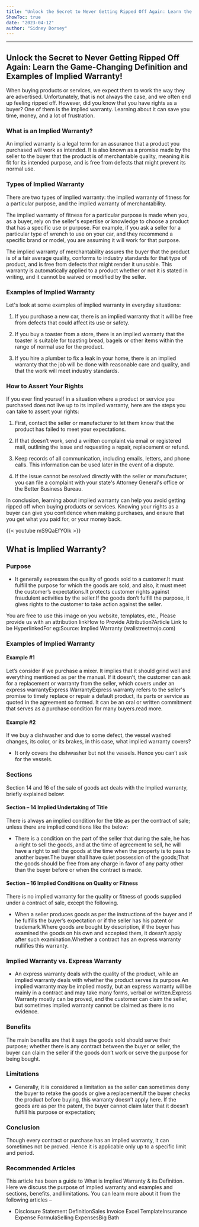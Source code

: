 ```yaml
---
title: "Unlock the Secret to Never Getting Ripped Off Again: Learn the Game-Changing Definition and Examples of Implied Warranty!"
ShowToc: true 
date: "2023-04-12"
author: "Sidney Dorsey"
---
```

*****
## Unlock the Secret to Never Getting Ripped Off Again: Learn the Game-Changing Definition and Examples of Implied Warranty!

When buying products or services, we expect them to work the way they are advertised. Unfortunately, that is not always the case, and we often end up feeling ripped off. However, did you know that you have rights as a buyer? One of them is the implied warranty. Learning about it can save you time, money, and a lot of frustration.

### What is an Implied Warranty?

An implied warranty is a legal term for an assurance that a product you purchased will work as intended. It is also known as a promise made by the seller to the buyer that the product is of merchantable quality, meaning it is fit for its intended purpose, and is free from defects that might prevent its normal use.

### Types of Implied Warranty

There are two types of implied warranty: the implied warranty of fitness for a particular purpose, and the implied warranty of merchantability.

The implied warranty of fitness for a particular purpose is made when you, as a buyer, rely on the seller's expertise or knowledge to choose a product that has a specific use or purpose. For example, if you ask a seller for a particular type of wrench to use on your car, and they recommend a specific brand or model, you are assuming it will work for that purpose.

The implied warranty of merchantability assures the buyer that the product is of a fair average quality, conforms to industry standards for that type of product, and is free from defects that might render it unusable. This warranty is automatically applied to a product whether or not it is stated in writing, and it cannot be waived or modified by the seller.

### Examples of Implied Warranty

Let's look at some examples of implied warranty in everyday situations:

1. If you purchase a new car, there is an implied warranty that it will be free from defects that could affect its use or safety.

2. If you buy a toaster from a store, there is an implied warranty that the toaster is suitable for toasting bread, bagels or other items within the range of normal use for the product.

3. If you hire a plumber to fix a leak in your home, there is an implied warranty that the job will be done with reasonable care and quality, and that the work will meet industry standards.

### How to Assert Your Rights

If you ever find yourself in a situation where a product or service you purchased does not live up to its implied warranty, here are the steps you can take to assert your rights:

1. First, contact the seller or manufacturer to let them know that the product has failed to meet your expectations.

2. If that doesn’t work, send a written complaint via email or registered mail, outlining the issue and requesting a repair, replacement or refund.

3. Keep records of all communication, including emails, letters, and phone calls. This information can be used later in the event of a dispute.

4. If the issue cannot be resolved directly with the seller or manufacturer, you can file a complaint with your state's Attorney General's office or the Better Business Bureau.

In conclusion, learning about implied warranty can help you avoid getting ripped off when buying products or services. Knowing your rights as a buyer can give you confidence when making purchases, and ensure that you get what you paid for, or your money back.

{{< youtube mS9QaEfYOlk >}} 



## What is Implied Warranty?
 
### Purpose
 
- It generally expresses the quality of goods sold to a customer.It must fulfill the purpose for which the goods are sold, and also, it must meet the customer’s expectations.It protects customer rights against fraudulent activities by the seller.If the goods don’t fulfill the purpose, it gives rights to the customer to take action against the seller.

 
 You are free to use this image on you website, templates, etc.,  Please provide us with an attribution linkHow to Provide Attribution?Article Link to be HyperlinkedFor eg:Source: Implied Warranty (wallstreetmojo.com) 
 
### Examples of Implied Warranty
 
#### Example #1
 
Let’s consider if we purchase a mixer. It implies that it should grind well and everything mentioned as per the manual. If it doesn’t, the customer can ask for a replacement or warranty from the seller, which covers under an express warrantyExpress WarrantyExpress warranty refers to the seller's promise to timely replace or repair a default product, its parts or service as quoted in the agreement so formed. It can be an oral or written commitment that serves as a purchase condition for many buyers.read more.
 
#### Example #2
 
If we buy a dishwasher and due to some defect, the vessel washed changes, its color, or its brakes, in this case, what implied warranty covers?
 
- It only covers the dishwasher but not the vessels. Hence you can’t ask for the vessels.

 
### Sections
 
Section 14 and 16 of the sale of goods act deals with the Implied warranty, briefly explained below:
 
#### Section – 14 Implied Undertaking of Title
 
There is always an implied condition for the title as per the contract of sale; unless there are implied conditions like the below:
 
- There is a condition on the part of the seller that during the sale, he has a right to sell the goods, and at the time of agreement to sell, he will have a right to sell the goods at the time when the property is to pass to another buyer.The buyer shall have quiet possession of the goods;That the goods should be free from any charge in favor of any party other than the buyer before or when the contract is made.

 
#### Section – 16 Implied Conditions on Quality or Fitness
 
There is no implied warranty for the quality or fitness of goods supplied under a contract of sale, except the following.
 
- When a seller produces goods as per the instructions of the buyer and if he fulfills the buyer’s expectation or if the seller has his patent or trademark.Where goods are bought by description, if the buyer has examined the goods on his own and accepted them, it doesn’t apply after such examination.Whether a contract has an express warranty nullifies this warranty.

 
### Implied Warranty vs. Express Warranty
 
- An express warranty deals with the quality of the product, while an implied warranty deals with whether the product serves its purpose.An implied warranty may be implied mostly, but an express warranty will be mainly in a contract and may take many forms, verbal or written.Express Warranty mostly can be proved, and the customer can claim the seller, but sometimes implied warranty cannot be claimed as there is no evidence.

 
### Benefits
 
The main benefits are that it says the goods sold should serve their purpose; whether there is any contract between the buyer or seller, the buyer can claim the seller if the goods don’t work or serve the purpose for being bought.
 
### Limitations
 
- Generally, it is considered a limitation as the seller can sometimes deny the buyer to retake the goods or give a replacement.If the buyer checks the product before buying, this warranty doesn’t apply here. If the goods are as per the patent, the buyer cannot claim later that it doesn’t fulfill his purpose or expectation;

 
### Conclusion
 
Though every contract or purchase has an implied warranty, it can sometimes not be proved. Hence it is applicable only up to a specific limit and period.
 
### Recommended Articles
 
This article has been a guide to What is Implied Warranty & its Definition. Here we discuss the purpose of implied warranty and examples and sections, benefits, and limitations. You can learn more about it from the following articles –
 
- Disclosure Statement DefinitionSales Invoice Excel TemplateInsurance Expense FormulaSelling ExpensesBig Bath




